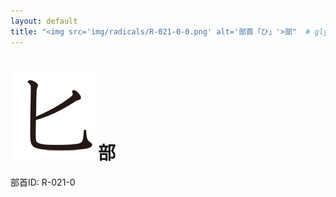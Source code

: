 ```yaml
---
layout: default
title: "<img src='img/radicals/R-021-0-0.png' alt='部首「ひ」'>部"  # glyphをタイトルに使用
---
```


# <img src='img/radicals/R-021-0-0.png' alt='部首「ひ」'>部
部首ID: R-021-0
